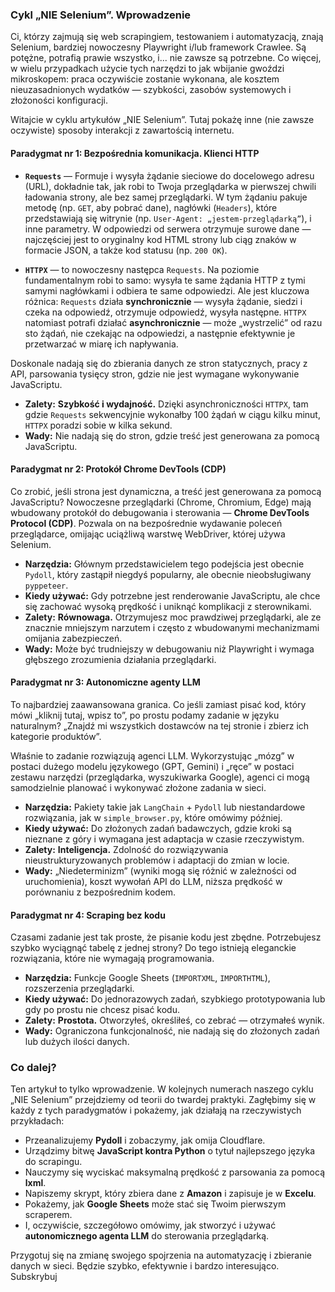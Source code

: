 ### **Cykl „NIE Selenium”. Wprowadzenie**

Ci, którzy zajmują się web scrapingiem, testowaniem i automatyzacją, znają Selenium, bardziej nowoczesny Playwright i/lub framework Crawlee. Są potężne, potrafią prawie wszystko, i... nie zawsze są potrzebne. Co więcej, w wielu przypadkach użycie tych narzędzi to jak wbijanie gwoździ mikroskopem: praca oczywiście zostanie wykonana, ale kosztem nieuzasadnionych wydatków — szybkości, zasobów systemowych i złożoności konfiguracji.

Witajcie w cyklu artykułów „NIE Selenium”. Tutaj pokażę inne (nie zawsze oczywiste) sposoby interakcji z zawartością internetu.

#### Paradygmat nr 1: Bezpośrednia komunikacja. Klienci HTTP

*   **`Requests`** — Formuje i wysyła żądanie sieciowe do docelowego adresu (URL), dokładnie tak, jak robi to Twoja przeglądarka w pierwszej chwili ładowania strony, ale bez samej przeglądarki. W tym żądaniu pakuje metodę (np. `GET`, aby pobrać dane), nagłówki (`Headers`), które przedstawiają się witrynie (np. `User-Agent: „jestem-przeglądarką”`), i inne parametry. W odpowiedzi od serwera otrzymuje surowe dane — najczęściej jest to oryginalny kod HTML strony lub ciąg znaków w formacie JSON, a także kod statusu (np. `200 OK`).

*   **`HTTPX`** — to nowoczesny następca `Requests`. Na poziomie fundamentalnym robi to samo: wysyła te same żądania HTTP z tymi samymi nagłówkami i odbiera te same odpowiedzi. Ale jest kluczowa różnica: `Requests` działa **synchronicznie** — wysyła żądanie, siedzi i czeka na odpowiedź, otrzymuje odpowiedź, wysyła następne. `HTTPX` natomiast potrafi działać **asynchronicznie** — może „wystrzelić” od razu sto żądań, nie czekając na odpowiedzi, a następnie efektywnie je przetwarzać w miarę ich napływania.

Doskonale nadają się do zbierania danych ze stron statycznych, pracy z API, parsowania tysięcy stron, gdzie nie jest wymagane wykonywanie JavaScriptu.

*   **Zalety:** **Szybkość i wydajność.** Dzięki asynchroniczności `HTTPX`, tam gdzie `Requests` sekwencyjnie wykonałby 100 żądań w ciągu kilku minut, `HTTPX` poradzi sobie w kilka sekund.
*   **Wady:** Nie nadają się do stron, gdzie treść jest generowana za pomocą JavaScriptu.

#### Paradygmat nr 2: Protokół Chrome DevTools (CDP)

Co zrobić, jeśli strona jest dynamiczna, a treść jest generowana za pomocą JavaScriptu? Nowoczesne przeglądarki (Chrome, Chromium, Edge) mają wbudowany protokół do debugowania i sterowania — **Chrome DevTools Protocol (CDP)**. Pozwala on na bezpośrednie wydawanie poleceń przeglądarce, omijając uciążliwą warstwę WebDriver, której używa Selenium.

*   **Narzędzia:** Głównym przedstawicielem tego podejścia jest obecnie `Pydoll`, który zastąpił niegdyś popularny, ale obecnie nieobsługiwany `pyppeteer`.
*   **Kiedy używać:** Gdy potrzebne jest renderowanie JavaScriptu, ale chce się zachować wysoką prędkość i uniknąć komplikacji z sterownikami.
*   **Zalety:** **Równowaga.** Otrzymujesz moc prawdziwej przeglądarki, ale ze znacznie mniejszym narzutem i często z wbudowanymi mechanizmami omijania zabezpieczeń.
*   **Wady:** Może być trudniejszy w debugowaniu niż Playwright i wymaga głębszego zrozumienia działania przeglądarki.

#### Paradygmat nr 3: Autonomiczne agenty LLM

To najbardziej zaawansowana granica. Co jeśli zamiast pisać kod, który mówi „kliknij tutaj, wpisz to”, po prostu podamy zadanie w języku naturalnym? „Znajdź mi wszystkich dostawców na tej stronie i zbierz ich kategorie produktów”.

Właśnie to zadanie rozwiązują agenci LLM. Wykorzystując „mózg” w postaci dużego modelu językowego (GPT, Gemini) i „ręce” w postaci zestawu narzędzi (przeglądarka, wyszukiwarka Google), agenci ci mogą samodzielnie planować i wykonywać złożone zadania w sieci.

*   **Narzędzia:** Pakiety takie jak `LangChain` + `Pydoll` lub niestandardowe rozwiązania, jak w `simple_browser.py`, które omówimy później.
*   **Kiedy używać:** Do złożonych zadań badawczych, gdzie kroki są nieznane z góry i wymagana jest adaptacja w czasie rzeczywistym.
*   **Zalety:** **Inteligencja.** Zdolność do rozwiązywania nieustrukturyzowanych problemów i adaptacji do zmian w locie.
*   **Wady:** „Niedeterminizm” (wyniki mogą się różnić w zależności od uruchomienia), koszt wywołań API do LLM, niższa prędkość w porównaniu z bezpośrednim kodem.

#### Paradygmat nr 4: Scraping bez kodu

Czasami zadanie jest tak proste, że pisanie kodu jest zbędne. Potrzebujesz szybko wyciągnąć tabelę z jednej strony? Do tego istnieją eleganckie rozwiązania, które nie wymagają programowania.

*   **Narzędzia:** Funkcje Google Sheets (`IMPORTXML`, `IMPORTHTML`), rozszerzenia przeglądarki.
*   **Kiedy używać:** Do jednorazowych zadań, szybkiego prototypowania lub gdy po prostu nie chcesz pisać kodu.
*   **Zalety:** **Prostota.** Otworzyłeś, określiłeś, co zebrać — otrzymałeś wynik.
*   **Wady:** Ograniczona funkcjonalność, nie nadają się do złożonych zadań lub dużych ilości danych.

### Co dalej?

Ten artykuł to tylko wprowadzenie. W kolejnych numerach naszego cyklu „NIE Selenium” przejdziemy od teorii do twardej praktyki. Zagłębimy się w każdy z tych paradygmatów i pokażemy, jak działają na rzeczywistych przykładach:

*   Przeanalizujemy **Pydoll** i zobaczymy, jak omija Cloudflare.
*   Urządzimy bitwę **JavaScript kontra Python** o tytuł najlepszego języka do scrapingu.
*   Nauczymy się wyciskać maksymalną prędkość z parsowania za pomocą **lxml**.
*   Napiszemy skrypt, który zbiera dane z **Amazon** i zapisuje je w **Excelu**.
*   Pokażemy, jak **Google Sheets** może stać się Twoim pierwszym scraperem.
*   I, oczywiście, szczegółowo omówimy, jak stworzyć i używać **autonomicznego agenta LLM** do sterowania przeglądarką.

Przygotuj się na zmianę swojego spojrzenia na automatyzację i zbieranie danych w sieci. Będzie szybko, efektywnie i bardzo interesująco. Subskrybuj
